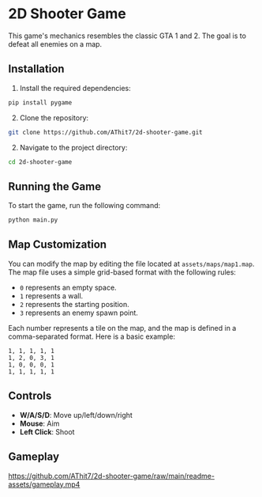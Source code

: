 # 2D Shooter Game

This game's mechanics resembles the classic GTA 1 and 2. The goal is to defeat all enemies on a map.

## Installation

1. Install the required dependencies:

```sh
pip install pygame
```

2. Clone the repository:

```sh
git clone https://github.com/AThit7/2d-shooter-game.git
```

2. Navigate to the project directory:

```sh
cd 2d-shooter-game
```

## Running the Game

To start the game, run the following command:

```sh
python main.py
```

## Map Customization

You can modify the map by editing the file located at `assets/maps/map1.map`. The map file uses a simple grid-based format with the following rules:

- `0` represents an empty space.
- `1` represents a wall.
- `2` represents the starting position.
- `3` represents an enemy spawn point.

Each number represents a tile on the map, and the map is defined in a comma-separated format. Here is a basic example:

```
1, 1, 1, 1, 1
1, 2, 0, 3, 1
1, 0, 0, 0, 1
1, 1, 1, 1, 1
```

## Controls

- **W/A/S/D**: Move up/left/down/right
- **Mouse**: Aim
- **Left Click**: Shoot

## Gameplay

https://github.com/AThit7/2d-shooter-game/raw/main/readme-assets/gameplay.mp4
